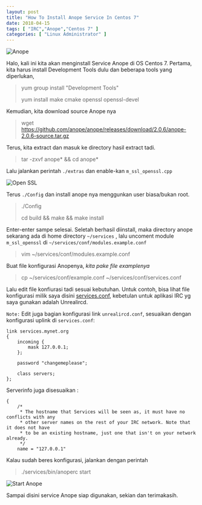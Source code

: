 ```yaml
---
layout: post
title: "How To Install Anope Service In Centos 7"
date: 2018-04-15
tags: [ "IRC","Anope","Centos 7" ]
categories: [ "Linux Administrator" ]
---
```

![Anope](/images/centos7/irc/anope/logo.png)

Halo, kali ini kita akan menginstall Service Anope di OS Centos 7.
Pertama, kita harus install Development Tools dulu dan beberapa tools yang diperlukan, 
> yum group install "Development Tools"
> 
> yum install make cmake openssl openssl-devel 

Kemudian, kita download source Anope nya 

> wget https://github.com/anope/anope/releases/download/2.0.6/anope-2.0.6-source.tar.gz

Terus, kita extract dan masuk ke directory hasil extract tadi.
> tar -zxvf anope* && cd anope*

Lalu jalankan perintah `./extras` dan enable-kan `m_ssl_openssl.cpp` 

![Open SSL](/images/centos7/irc/anope/m_ssl_openssl.cpp.png)

Terus `./Config` dan install anope nya menggunkan user biasa/bukan root.
> ./Config
> 
> cd build && make && make install

Enter-enter sampe selesai.
Seletah berhasil diinstall, maka directory anope sekarang ada di home directory `~/services` , lalu uncoment module `m_ssl_openssl` di `~/services/conf/modules.example.conf`

> vim ~/services/conf/modules.example.conf

Buat file konfigurasi Anopenya, *kita pake file examplenya*
> cp ~/services/conf/example.conf ~/services/conf/services.conf

Lalu edit file konfiurasi tadi sesuai kebutuhan. Untuk contoh, bisa lihat file konfigurasi milik saya disini [services.conf](/files/services.conf), kebetulan untuk aplikasi IRC yg saya gunakan adalah Unrealircd.

``Note:`` Edit juga bagian konfigurasi link `unrealircd.conf`, sesuaikan dengan konfigurasi uplink di `services.conf`:

```
link services.mynet.org
{
    incoming {
        mask 127.0.0.1;
    };

    password "changemeplease";

    class servers;
};
```

Serverinfo juga disesuaikan :


```serverinfo
{
    /*
     * The hostname that Services will be seen as, it must have no conflicts with any
     * other server names on the rest of your IRC network. Note that it does not have
     * to be an existing hostname, just one that isn't on your network already.
     */
    name = "127.0.0.1"
```


Kalau sudah beres konfigurasi, jalankan dengan perintah 
> ./services/bin/anoperc start

![Start Anope](/images/centos7/irc/anope/start.png)

Sampai disini service Anope siap digunakan, sekian dan terimakasih.






